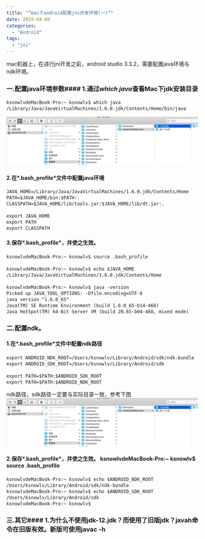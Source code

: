 ```yaml
---
title: "”mac下android配置jni开发环境(一)“"
date: 2019-04-09
categories:
  - "Android"
tags:
  - "jni"
---
```

<!--more-->

mac机器上，在进行jni开发之前，android studio 3.3.2，需要配置java环境与ndk环境。

### 一.配置java环境参数#### 1.通过*which java*查看Mac下jdk安装目录

	ksnowlvdeMacBook-Pro:~ ksnowlv$ which java
 	/Library/Java/JavaVirtualMachines/1.6.0.jdk/Contents/Home/bin/java

![image](/images/post/2019-04-09-macxia-pei-zhi-jnikai-fa-huan-jing-1/jdk-path.png) 
#### 2.在*.bash_profile*文件中配置java环境
	JAVA_HOME=/Library/Java/JavaVirtualMachines/1.6.0.jdk/Contents/Home
	PATH=$JAVA_HOME/bin:$PATH:.
	CLASSPATH=$JAVA_HOME/lib/tools.jar:$JAVA_HOME/lib/dt.jar:.

	export JAVA_HOME
	export PATH
	export CLASSPATH


#### 3.保存*.bash_profile*，并使之生效。
	ksnowlvdeMacBook-Pro:~ ksnowlv$ source .bash_profile
	
	ksnowlvdeMacBook-Pro:~ ksnowlv$ echo $JAVA_HOME
	/Library/Java/JavaVirtualMachines/1.6.0.jdk/Contents/Home
	
	ksnowlvdeMacBook-Pro:~ ksnowlv$ java -version
	Picked up JAVA_TOOL_OPTIONS: -Dfile.encoding=UTF-8
	java version "1.6.0_65"
	Java(TM) SE Runtime Environment (build 1.6.0_65-b14-468)
	Java HotSpot(TM) 64-Bit Server VM (build 20.65-b04-468, mixed mode)
	
### 二.配置ndk。
#### 1.在*.bash_profile*文件中配置ndk路径

 	export ANDROID_NDK_ROOT=/Users/ksnowlv/Library/Android/sdk/ndk-bundle 
 	export ANDROID_SDK_ROOT=/Users/ksnowlv/Library/Android/sdk

 	export PATH=$PATH:$ANDROID_SDK_ROOT  
 	export PATH=$PATH:$ANDROID_NDK_ROOT 
	
ndk路径，sdk路径一定要与实际目录一致，参考下图	
![image](/images/post/2019-04-09-macxia-pei-zhi-jnikai-fa-huan-jing-1/jdk-path.png) 

#### 2.保存*.bash_profile*，并使之生效。	ksnowlvdeMacBook-Pro:~ ksnowlv$ source .bash_profile
	ksnowlvdeMacBook-Pro:~ ksnowlv$ echo $ANDROID_NDK_ROOT
	/Users/ksnowlv/Library/Android/sdk/ndk-bundle
	ksnowlvdeMacBook-Pro:~ ksnowlv$ echo $ANDROID_SDK_ROOT
	/Users/ksnowlv/Library/Android/sdk
	ksnowlvdeMacBook-Pro:~ ksnowlv$ 
	
### 三.其它#### 1.为什么不使用jdk-12.jdk？而使用了旧版jdk？javah命令在旧版有效。新版可使用javac -h


